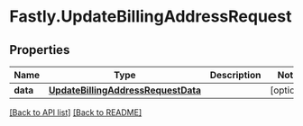 # Fastly.UpdateBillingAddressRequest

## Properties

Name | Type | Description | Notes
------------ | ------------- | ------------- | -------------
**data** | [**UpdateBillingAddressRequestData**](UpdateBillingAddressRequestData.md) |  | [optional] 


[[Back to API list]](../../README.md#endpoints) [[Back to README]](../../README.md)
